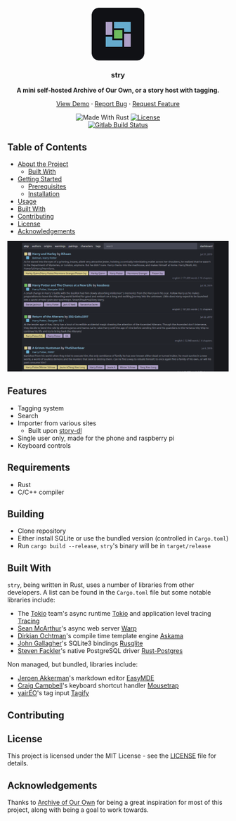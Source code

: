 <div>
  <p align="center">
    <img align="center" src="./assets/icon.png" alt="stry's home" />
    <h3 align="center">stry</h3>
    <div align="center">
      <strong>A mini self-hosted Archive of Our Own, or a story host with tagging.</strong>
    </div>
    <p align="center">
      <a href="https://github.com/teammycelium/myriad/blob/master/LICENSE">View Demo</a>
      ·
      <a href="https://github.com/teammycelium/myriad/blob/master/LICENSE">Report Bug</a>
      ·
      <a href="https://github.com/teammycelium/myriad/blob/master/LICENSE">Request Feature</a>
    </p>
    <div align="center">
      <img src="https://img.shields.io/badge/made%20with-rust-orange.svg?style=flat-square" alt="Made With Rust" />
      <a href="https://github.com/teammycelium/myriad/blob/master/LICENSE">
        <img src="https://img.shields.io/github/license/teammycelium/myriad.svg?style=flat-square" alt="License" />
      </a>
    </div>
    <div align="center">
      <a href="">
        <img src="https://img.shields.io/gitlab/pipeline/Txuritan/stry2.svg?style=flat-square" alt="Gitlab Build Status" />
      </a>
    </div>
  </p>
</div>

## Table of Contents

  - [About the Project](#about-the-project)
    - [Built With](#built-with)
  - [Getting Started](#getting-started)
    - [Prerequisites](#prerequisites)
    - [Installation](#installation)
  - [Usage](#usage)
  - [Built With](#built-with)
  - [Contributing](#contributing)
  - [License](#license)
  - [Acknowledgements](#acknowledgements)

<img src="./assets/screenshots/stry-home.png" alt="stry's home" />

## Features

  - Tagging system
  - Search
  - Importer from various sites
    - Built upon [story-dl](https://gitlab.com/Txuritan/story-dl)
  - Single user only, made for the phone and raspberry pi
  - Keyboard controls

## Requirements

  - Rust
  - C/C++ compiler

## Building

  - Clone repository
  - Either install SQLite or use the bundled version (controlled in `Cargo.toml`)
  - Run `cargo build --release`, `stry`'s binary will be in `target/release`

## Built With

`stry`, being written in Rust, uses a number of libraries from other developers.
A list can be found in the `Cargo.toml` file but some notable libraries include:

  - The [Tokio](https://github.com/tokio-rs) team's async runtime [Tokio](https://github.com/tokio-rs/tokio) and application level tracing [Tracing](https://github.com/tokio-rs/tracing)
  - [Sean McArthur](https://github.com/seanmonstar)'s async web server [Warp](https://github.com/seanmonstar/warp)
  - [Dirkjan Ochtman](https://github.com/djc)'s compile time template engine [Askama](https://github.com/djc/askama)
  - [John Gallagher](https://github.com/jgallagher)'s SQLite3 bindings [Rusqlite](https://github.com/jgallagher/rusqlite)
  - [Steven Fackler](https://github.com/sfackler/rust-postgres)'s native PostgreSQL driver [Rust-Postgres](https://github.com/sfackler/rust-postgres)

Non managed, but bundled, libraries include:

  - [Jeroen Akkerman](https://github.com/Ionaru)'s markdown editor [EasyMDE](https://github.com/Ionaru/easy-markdown-editor)
  - [Craig Campbell](https://github.com/ccampbell)'s keyboard shortcut handler [Mousetrap](https://github.com/ccampbell/mousetrap)
  - [yairEO](https://github.com/yairEO)'s tag input [Tagify](https://github.com/yairEO/tagify)

## Contributing

## License

This project is licensed under the MIT License - see the [LICENSE](./LICENSE) file for details.

## Acknowledgements

Thanks to [Archive of Our Own](https://archiveofourown.org/) for being a great inspiration for most of this project, along with being a goal to work towards.
